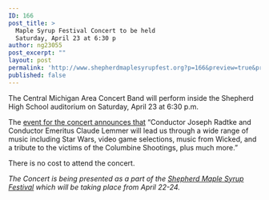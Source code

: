 ```yaml
---
ID: 166
post_title: >
  Maple Syrup Festival Concert to be held
  Saturday, April 23 at 6:30 p
author: ng23055
post_excerpt: ""
layout: post
permalink: 'http://www.shepherdmaplesyrupfest.org?p=166&preview=true&preview_id=166'
published: false
---
```

<p id="h.l9j24755yesv">The Central Michigan Area Concert Band will perform inside the Shepherd High School auditorium on Saturday, April 23 at 6:30 p.m.<!--more--></p>

The <a href="https://www.google.com/url?q=https://www.facebook.com/events/1517385961901410/&amp;sa=D&amp;ust=1460771171330000&amp;usg=AFQjCNE8Ocix_CTqD_69s-CgrL1HzhUINA">event for the concert announces that</a> “Conductor Joseph Radtke and Conductor Emeritus Claude Lemmer will lead us through a wide range of music including Star Wars, video game selections, music from Wicked, and a tribute to the victims of the Columbine Shootings, plus much more.”

There is no cost to attend the concert.

<em>The Concert is being presented as a part of the <a href="https://www.google.com/url?q=http://www.shepherdmichigansyrupfest.org&amp;sa=D&amp;ust=1460771171331000&amp;usg=AFQjCNEd4MF0VWbACiymFAIAHzR86aR2bg">Shepherd Maple Syrup Festival</a> which will be taking place from April 22-24.</em>